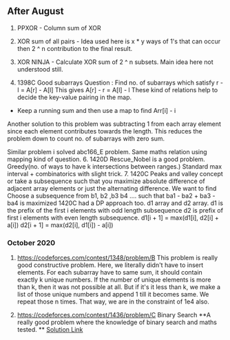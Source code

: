 ## After August
1. PPXOR - Column sum of XOR 
2. XOR sum of all pairs - Idea used here is x * y ways of 1's that can occur then 2 ^ n 
  contribution to the final result.
4. XOR NINJA - Calculate XOR sum of 2 ^ n subsets. 
Main idea here not understood still.

5. 1398C Good subarrays
  Question : Find no. of subarrays which satisfy r - l = A[r] - A[l]
  This gives A[r] - r = A[l] - l
  These kind of relations help to decide the key-value pairing in the map.
  - Keep a running sum and then use a map to find Arr[i] - i 

Another solution to this problem was subtracting 1 from each array element
since each element contributes towards the length. This reduces the problem
down to count no. of subarrays with zero sum.

Similar problem i solved abc166_E problem. Same maths relation using mapping kind of question.
6. 1420D Rescue_Nobel is a good problem.
  Greedy(no. of ways to have k intersections between ranges.) 
  Standard max interval + combinatorics with slight trick.
7. 1420C Peaks and valley concept or take a subsequence such that you maximize 
   absolute difference of adjacent array elements or just the alternating difference.
   We want to find Choose a subsequence from b1, b2 ,b3 b4 .... such that ba1 - ba2 + ba3 - ba4 is maximized 
   1420C had a DP approach too.
   d1 array and d2 array. 
   d1 is the prefix of the first i elements with odd length subsequence
   d2 is prefix of first i elements with even length subsequence.
   d1[i + 1] = max(d1[i], d2[i] + a[i])
   d2[i + 1] = max(d2[i], d1[i]) - a[i])
   
### October 2020
1. https://codeforces.com/contest/1348/problem/B
This problem is really good constructive problem. Here, we literally didn't have to insert elements. 
For each subarray have to same sum, it should contain exactly k unique numbers. If the number of unique elements is more than k,
then it was not possible at all. 
But if it's it less than k, we make a list of those unique numbers and append 1 till it becomes same.
We repeat those n times. That way, we are in the constraint of 1e4 also.

2. https://codeforces.com/contest/1436/problem/C Binary  Search
  **A really good problem where the knowledge of binary search and maths tested.
  ** [Solution Link](https://github.com/sankalp1999/Competitive-Programming/blob/master/CP/Codeforces/Oct2020/1436C_Binary_Search.cpp)
   
